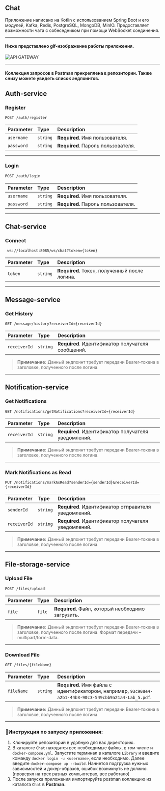 

## Chat
Приложение написано на Kotlin с использованием Spring Boot и его модулей, Kafka, Redis, PostgreSQL, MongoDB, MinIO. Предоставляет возможности чата с собеседником при помощи WebSocket соединения.

---
#### Ниже представлено gif-изображение работы приложения.
![API GATEWAY](https://github.com/user-attachments/assets/3494649e-f0d2-447e-9bc7-f3b1092c0afc)

---
#### Коллекция запросов в Postman прикреплена в репозитории. Также снизу можете увидеть список эндпоинтов.


## Auth-service

### Register

```http
POST /auth/register
```

| Parameter | Type     | Description                                        |
| :-------- | :------- | :------------------------------------------------- |
| `username` | `string` | **Required**. Имя пользователя.                    |
| `password` | `string` | **Required**. Пароль пользователя.               |

---

### Login

```http
POST /auth/login
```

| Parameter | Type     | Description                                        |
| :-------- | :------- | :------------------------------------------------- |
| `username` | `string` | **Required**. Имя пользователя.                    |
| `password` | `string` | **Required**. Пароль пользователя.               |

---

## Chat-service

### Connect

```http
 ws://localhost:8085/ws/chat?token={token}
```

| Parameter | Type     | Description                                        |
| :-------- | :------- | :------------------------------------------------- |
| `token` | `string` | **Required**. Токен, полученный после логина.                    |

---
## Message-service

### Get History

```http
GET /message/history?receiverId={receiverId}
```

| Parameter   | Type     | Description                                           |
| :---------- | :------- | :---------------------------------------------------- |
| `receiverId` | `string` | **Required**. Идентификатор получателя сообщений.     |

> **Примечание:** Данный эндпоинт требует передачи Bearer-токена в заголовке, полученного после логина.

---

## Notification-service

### Get Notifications

```http
GET /notifications/getNotifications?receiverId={receiverId}
```

| Parameter   | Type     | Description                                           |
| :---------- | :------- | :---------------------------------------------------- |
| `receiverId` | `string` | **Required**. Идентификатор получателя уведомлений.   |

> **Примечание:** Данный эндпоинт требует передачи Bearer-токена в заголовке, полученного после логина.

---

### Mark Notifications as Read

```http
PUT /notifications/markAsRead?senderId={senderId}&receiverId={receiverId}
```

| Parameter    | Type     | Description                                           |
| :----------- | :------- | :---------------------------------------------------- |
| `senderId`   | `string` | **Required**. Идентификатор отправителя уведомлений.  |
| `receiverId` | `string` | **Required**. Идентификатор получателя уведомлений.   |

> **Примечание:** Данный эндпоинт требует передачи Bearer-токена в заголовке, полученного после логина.

---

## File-storage-service

### Upload File

```http
POST /files/upload
```

| Parameter | Type     | Description                                                   |
| :-------- | :------- | :------------------------------------------------------------ |
| `file`    | `file`   | **Required**. Файл, который необходимо загрузить.           |

> **Примечание:** Данный эндпоинт требует передачи Bearer-токена в заголовке, полученного после логина.
Формат передачи – multipart/form-data.

---

### Download File

```http
GET /files/{fileName}
```

| Parameter  | Type     | Description                                            |
| :--------- | :------- | :----------------------------------------------------- |
| `fileName` | `string` | **Required**. Имя файла с идентификатором, например, `93c908e4-a2b1-44b3-90c3-549cbb9a21a4-Lab_5.pdf`. |

> **Примечание:** Данный эндпоинт требует передачи Bearer-токена в заголовке, полученного после логина.

---
### 🚀Инструкция по запуску приложения:
1. Клонируйте репозиторий в удобную для вас директорию.
2. В каталоге `Chat` находятся все необходимые файлы, в том числе и `docker-compose.yml`. Запустите терминал в каталоге `Library` и введите команду ```docker login -u <username>```, если необходимо.
Далее введите ```docker-compose up --build```. Начнется подгрузка нужных зависимостей и докер-образов, ошибок возникнуть не должно. (проверял на трех разных компьютерах, все работало)
3. После запуска приложения импортируйте postman коллекцию из каталога `Chat` в <b>Postman</b>.

